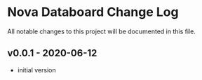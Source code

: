 # Nova Databoard Change Log

All notable changes to this project will be documented in this file.



## v0.0.1 - 2020-06-12
- initial version

